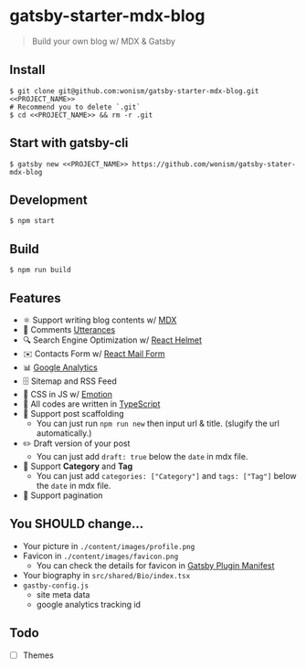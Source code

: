 # gatsby-starter-mdx-blog
> Build your own blog w/ MDX & Gatsby

## Install
```
$ git clone git@github.com:wonism/gatsby-starter-mdx-blog.git <<PROJECT_NAME>>
# Recommend you to delete `.git`
$ cd <<PROJECT_NAME>> && rm -r .git
```

## Start with gatsby-cli
```
$ gatsby new <<PROJECT_NAME>> https://github.com/wonism/gatsby-stater-mdx-blog
```

## Development
```
$ npm start
```

## Build
```
$ npm run build
```

## Features
- ⚛️  Support writing blog contents w/ [MDX](https://github.com/mdx-js)
- 🔮 Comments [Utterances](https://utteranc.es)
- 🔍 Search Engine Optimization w/ [React Helmet](https://github.com/nfl/react-helmet)
- ✉️ Contacts Form w/ [React Mail Form](https://github.com/wonism/react-mail-form)
- 📊 [Google Analytics](https://analytics.google.com)
- 🗄 Sitemap and RSS Feed
- 💅 CSS in JS w/ [Emotion](https://emotion.sh/docs/introduction)
- 📝 All codes are written in [TypeScript](https://www.typescriptlang.org)
- 🤖 Support post scaffolding
  - You can just run `npm run new` then input url & title. (slugify the url automatically.)
- ✏️ Draft version of your post
  - You can just add `draft: true` below the `date` in mdx file.
- 🔖 Support **Category** and **Tag**
  - You can just add `categories: ["Category"]` and `tags: ["Tag"]` below the `date` in mdx file.
- 🔢 Support pagination

## You SHOULD change...
- Your picture in `./content/images/profile.png`
- Favicon in `./content/images/favicon.png`
  - You can check the details for favicon in [Gatsby Plugin Manifest](https://www.gatsbyjs.org/packages/gatsby-plugin-manifest)
- Your biography in `src/shared/Bio/index.tsx`
- `gastby-config.js`
  - site meta data
  - google analytics tracking id

## Todo
- [ ] Themes
